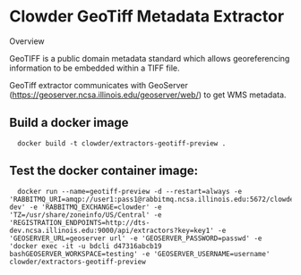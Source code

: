 # Clowder GeoTiff Metadata Extractor

Overview

GeoTIFF is a public domain metadata standard which allows georeferencing information to be embedded within a TIFF file.

GeoTiff extractor communicates with GeoServer (https://geoserver.ncsa.illinois.edu/geoserver/web/) to get WMS metadata.

## Build a docker image
      docker build -t clowder/extractors-geotiff-preview .

## Test the docker container image:
      docker run --name=geotiff-preview -d --restart=always -e 'RABBITMQ_URI=amqp://user1:pass1@rabbitmq.ncsa.illinois.edu:5672/clowder-dev' -e 'RABBITMQ_EXCHANGE=clowder' -e 'TZ=/usr/share/zoneinfo/US/Central' -e 'REGISTRATION_ENDPOINTS=http://dts-dev.ncsa.illinois.edu:9000/api/extractors?key=key1' -e 'GEOSERVER_URL=geoserver url' -e 'GEOSERVER_PASSWORD=passwd' -e 'docker exec -it -u bdcli d47316abcb19 bashGEOSERVER_WORKSPACE=testing' -e 'GEOSERVER_USERNAME=username' clowder/extractors-geotiff-preview

